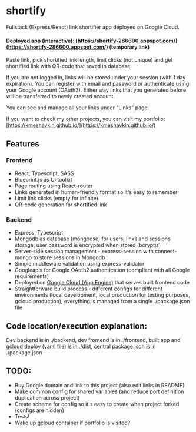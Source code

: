 # shortify

Fullstack (Express/React) link shortifier app deployed on Google Cloud.

#### Deployed app (interactive): [https://shortify-286600.appspot.com/](https://shortify-286600.appspot.com/) (temporary link)

Paste link, pick shortified link length, limit clicks (not unique) and get shortified link with QR-code that saved in database.

If you are not logged in, links will be stored under your session (with 1 day expiration). You can register with email and password or authenticate using your Google account (OAuth2). Either way links that you generated before will be transferred to newly created account.

You can see and manage all your links under "Links" page.

If you want to check my other projects, you can visit my portfolio: [https://kmeshavkin.github.io/](https://kmeshavkin.github.io/)

## Features

### Frontend

- React, Typescript, SASS
- Blueprint.js as UI toolkit
- Page routing using React-router
- Links generated in human-friendly format so it's easy to remember
- Limit link clicks (empty for infinite)
- QR-code generation for shortified link

### Backend

- Express, Typescript
- Mongodb as database (mongoose) for users, links and sessions storage; user password is encrypted when stored (bcryptjs)
- Server-side session management - express-session with connect-mongo to store sessions in Mongodb
- Simple middleware validation using express-validator
- Googleapis for Google OAuth2 authentication (compliant with all Google requirements)
- Deployed on [Google Cloud (App Engine)](https://cloud.google.com/appengine) that serves built frontend code
- Straightforward build process - different configs for different environments (local development, local production for testing purposes, gcloud production), everything is managed from a single ./package.json file

## Code location/execution explanation:

Dev backend is in ./backend, dev frontend is in ./frontend, built app and gcloud deploy (yaml file) is in ./dist, central package.json is in ./package.json

## TODO:

- Buy Google domain and link to this project (also edit links in README)
- Make common config for shared variables (and reduce port definition duplication across project)
- Create schema for config so it's easy to create when project forked (configs are hidden)
- Tests!
- Wake up gcloud container if portfolio is visited?
